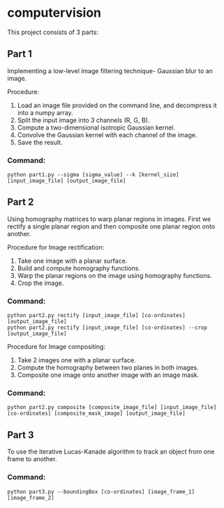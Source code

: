 # computervision
This project consists of 3 parts:


## Part 1
Implementing a low-level image filtering technique- Gaussian blur to an image.


Procedure: 
1. Load an image file provided on the command line, and decompress it into a numpy array. 
2. Split the input image into 3 channels (R, G, B). 
3. Compute a two-dimensional isotropic Gaussian kernel. 
4. Convolve the Gaussian kernel with each channel of the image. 
5. Save the result.


### Command:
```
python part1.py --sigma [sigma_value] --k [kernel_size] [input_image_file] [output_image_file]
```

## Part 2
Using homography matrices to warp planar regions in images. First we rectify a single planar region and then composite one planar region onto another.


Procedure for Image rectification:
1. Take one image with a planar surface.
2. Build and compute homography functions.
3. Warp the planar regions on the image using homography functions. 
4. Crop the image.


### Command:
```
python part2.py rectify [input_image_file] [co-ordinates] [output_image_file]
python part2.py rectify [input_image_file] [co-ordinates] --crop [output_image_file]
```


Procedure for Image compositing:
1. Take 2 images one with a planar surface. 
2. Compute the homography between two planes in both images. 
3. Composite one image onto another image with an image mask.


### Command:
```
python part2.py composite [composite_image_file] [input_image_file] [co-ordinates] [composite_mask_image] [output_image_file]
```


## Part 3
To use the iterative Lucas-Kanade algorithm to track an object from one frame to another.


### Command:
```
python part3.py --boundingBox [co-ordinates] [image_frame_1] [image_frame_2]
```
